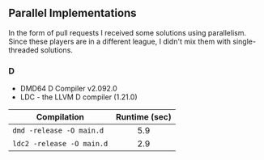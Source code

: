 ## Parallel Implementations

In the form of pull requests I received some solutions
using parallelism. Since these players are in a different league,
I didn't mix them with single-threaded solutions.

### D

* DMD64 D Compiler v2.092.0
* LDC - the LLVM D compiler (1.21.0)

|          Compilation      | Runtime (sec) |
|---------------------------|:-------------:|
| `dmd -release -O main.d`  |      5.9      |
| `ldc2 -release -O main.d` |      2.9      |
